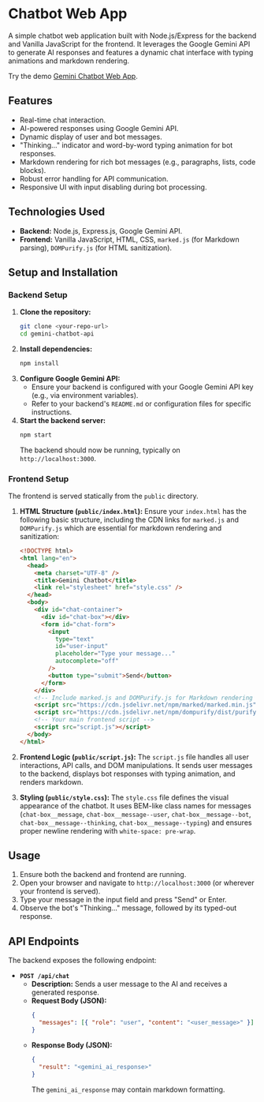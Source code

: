 # Chatbot Web App

A simple chatbot web application built with Node.js/Express for the backend and Vanilla JavaScript for the frontend. It leverages the Google Gemini API to generate AI responses and features a dynamic chat interface with typing animations and markdown rendering.

Try the demo [Gemini Chatbot Web App](https://gemini-chatbot-api-760237378769.us-central1.run.app/).

## Features

- Real-time chat interaction.
- AI-powered responses using Google Gemini API.
- Dynamic display of user and bot messages.
- "Thinking..." indicator and word-by-word typing animation for bot responses.
- Markdown rendering for rich bot messages (e.g., paragraphs, lists, code blocks).
- Robust error handling for API communication.
- Responsive UI with input disabling during bot processing.

## Technologies Used

- **Backend:** Node.js, Express.js, Google Gemini API.
- **Frontend:** Vanilla JavaScript, HTML, CSS, `marked.js` (for Markdown parsing), `DOMPurify.js` (for HTML sanitization).

## Setup and Installation

### Backend Setup

1.  **Clone the repository:**
    ```bash
    git clone <your-repo-url>
    cd gemini-chatbot-api
    ```
2.  **Install dependencies:**
    ```bash
    npm install
    ```
3.  **Configure Google Gemini API:**
    - Ensure your backend is configured with your Google Gemini API key (e.g., via environment variables).
    - Refer to your backend's `README.md` or configuration files for specific instructions.
4.  **Start the backend server:**
    ```bash
    npm start
    ```
    The backend should now be running, typically on `http://localhost:3000`.

### Frontend Setup

The frontend is served statically from the `public` directory.

1.  **HTML Structure (`public/index.html`):**
    Ensure your `index.html` has the following basic structure, including the CDN links for `marked.js` and `DOMPurify.js` which are essential for markdown rendering and sanitization:

    ```html
    <!DOCTYPE html>
    <html lang="en">
      <head>
        <meta charset="UTF-8" />
        <title>Gemini Chatbot</title>
        <link rel="stylesheet" href="style.css" />
      </head>
      <body>
        <div id="chat-container">
          <div id="chat-box"></div>
          <form id="chat-form">
            <input
              type="text"
              id="user-input"
              placeholder="Type your message..."
              autocomplete="off"
            />
            <button type="submit">Send</button>
          </form>
        </div>
        <!-- Include marked.js and DOMPurify.js for Markdown rendering and sanitization -->
        <script src="https://cdn.jsdelivr.net/npm/marked/marked.min.js"></script>
        <script src="https://cdn.jsdelivr.net/npm/dompurify/dist/purify.min.js"></script>
        <!-- Your main frontend script -->
        <script src="script.js"></script>
      </body>
    </html>
    ```

2.  **Frontend Logic (`public/script.js`):**
    The `script.js` file handles all user interactions, API calls, and DOM manipulations. It sends user messages to the backend, displays bot responses with typing animation, and renders markdown.

3.  **Styling (`public/style.css`):**
    The `style.css` file defines the visual appearance of the chatbot. It uses BEM-like class names for messages (`chat-box__message`, `chat-box__message--user`, `chat-box__message--bot`, `chat-box__message--thinking`, `chat-box__message--typing`) and ensures proper newline rendering with `white-space: pre-wrap`.

## Usage

1.  Ensure both the backend and frontend are running.
2.  Open your browser and navigate to `http://localhost:3000` (or wherever your frontend is served).
3.  Type your message in the input field and press "Send" or Enter.
4.  Observe the bot's "Thinking..." message, followed by its typed-out response.

## API Endpoints

The backend exposes the following endpoint:

- **`POST /api/chat`**
  - **Description:** Sends a user message to the AI and receives a generated response.
  - **Request Body (JSON):**
    ```json
    {
      "messages": [{ "role": "user", "content": "<user_message>" }]
    }
    ```
  - **Response Body (JSON):**
    ```json
    {
      "result": "<gemini_ai_response>"
    }
    ```
    The `gemini_ai_response` may contain markdown formatting.

```

```
